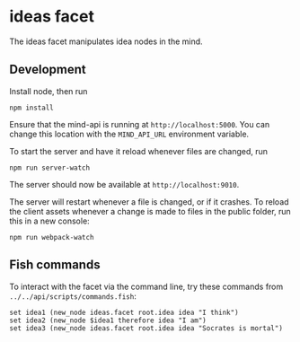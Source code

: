 # ideas facet
The ideas facet manipulates idea nodes in the mind. 

## Development

Install node, then run
```
npm install
```
 
Ensure that the mind-api is running at ```http://localhost:5000```. 
You can change this location with the ```MIND_API_URL``` environment variable.

To start the server and have it reload whenever files are changed, run
```
npm run server-watch
```

The server should now be available at ```http://localhost:9010```. 

The server will restart whenever a file is changed, or if it crashes. To reload 
the client assets whenever a change is made to files in the public folder, 
run this in a new console:
```
npm run webpack-watch
```

## Fish commands

To interact with the facet via the command line, try these commands 
from ```../../api/scripts/commands.fish```:

```fish
set idea1 (new_node ideas.facet root.idea idea "I think")
set idea2 (new_node $idea1 therefore idea "I am")
set idea3 (new_node ideas.facet root.idea idea "Socrates is mortal")
```
